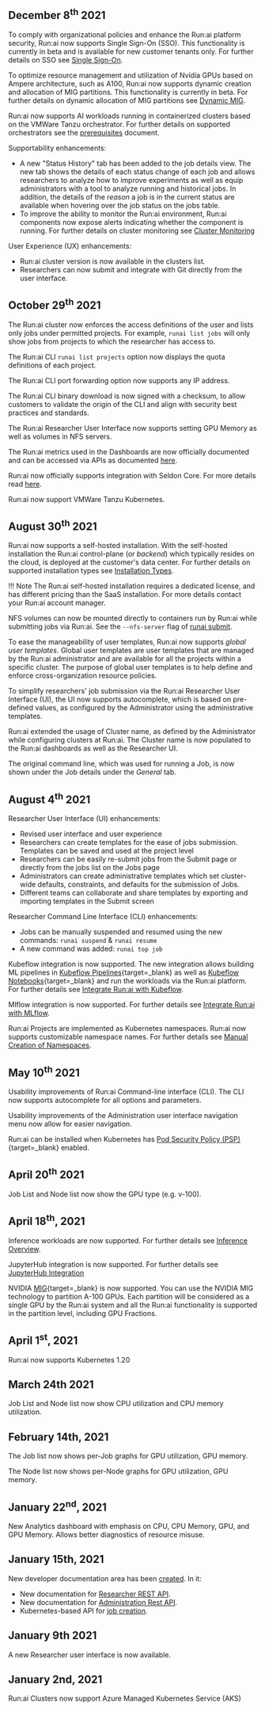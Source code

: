 ## December 8<sup>th</sup> 2021

To comply with organizational policies and enhance the Run:ai platform security, Run:ai now supports Single Sign-On (SSO). This functionality is currently in beta and is available for new customer tenants only. For further details on SSO see [Single Sign-On](../admin/runai-setup/authentication/sso.md).

To optimize resource management and utilization of Nvidia GPUs based on Ampere architecture, such as A100, Run:ai now supports dynamic creation and allocation of MIG partitions. This functionality is currently in beta. For further details on dynamic allocation of MIG partitions see [Dynamic MIG](../../Researcher/scheduling/fractions/#dynamic-mig).

Run:ai now supports AI workloads running in containerized clusters based on the VMWare Tanzu orchestrator. For further details on supported orchestrators see the [prerequisites](../admin/runai-setup/cluster-setup/cluster-prerequisites.md) document.

Supportability enhancements:

* A new "Status History" tab has been added to the job details view. The new tab shows the details of each status change of each job and allows researchers to analyze how to improve experiments as well as equip administrators with a tool to analyze running and historical jobs. In addition, the details of the _reason_ a job is in the current status are available when hovering over the job status on the jobs table.
* To improve the ability to monitor the Run:ai environment, Run:ai components now expose alerts indicating whether the component is running. For further details on cluster monitoring see [Cluster Monitoring](../admin/runai-setup/maintenance/monitoring.md)

User Experience (UX) enhancements:

* Run:ai cluster version is now available in the clusters list.
* Researchers can now submit and integrate with Git directly from the user interface.

## October 29<sup>th</sup> 2021

The Run:ai cluster now enforces the access definitions of the user and lists only jobs under permitted projects. For example, `runai list jobs`  will only show jobs from projects to which the researcher has access to.

The Run:ai CLI `runai list projects` option now displays the quota definitions of each project.

The Run:ai CLI port forwarding option now supports any IP address.

The Run:ai CLI binary download is now signed with a checksum, to allow customers to validate the origin of the CLI and align with security best practices and standards.

The Run:ai Researcher User Interface now supports setting GPU Memory as well as volumes in NFS servers.

The Run:ai metrics used in the Dashboards are now officially documented and can be accessed via APIs as documented [here](../developer/metrics/metrics.md).

Run:ai now officially supports integration with Seldon Core. For more details read [here](../admin/integration/seldon.md).

Run:ai now support VMWare Tanzu Kubernetes.

## August 30<sup>th</sup> 2021

Run:ai now supports a self-hosted installation. With the self-hosted installation the Run:ai control-plane (or _backend_) which typically resides on the cloud, is deployed at the customer's data center. For further details on  supported installation types see [Installation Types](../admin/runai-setup/installation-types.md).

!!! Note
    The Run:ai self-hosted installation requires a dedicated license, and has different pricing than the SaaS installation. For more details contact your Run:ai account manager.

NFS volumes can now be mounted directly to containers run by Run:ai while submitting jobs via Run:ai. See the `--nfs-server` flag of [runai submit](../Researcher/cli-reference/runai-submit.md).

To ease the manageability of user templates, Run:ai now supports _global user templates_. Global user templates are user templates that are managed by the Run:ai administrator and are available for all the projects within a specific cluster. The purpose of global user templates is to help define and enforce cross-organization resource policies.

To simplify researchers' job submission via the Run:ai Researcher User Interface (UI), the UI now supports autocomplete, which is based on pre-defined values, as configured by the Administrator using the administrative templates.

Run:ai extended the usage of Cluster name, as defined by the Administrator while configuring clusters at Run:ai. The Cluster name is now populated to the Run:ai dashboards as well as the Researcher UI.

The original command line, which was used for running a Job, is now shown under the Job details under the _General_ tab.
## August 4<sup>th</sup> 2021

Researcher User Interface (UI) enhancements:

* Revised user interface and user experience
* Researchers can create templates for the ease of jobs submission. Templates can be saved and used at the project level
* Researchers can be easily re-submit jobs from the Submit page or directly from the jobs list on the Jobs page
* Administrators can create administrative templates which set cluster-wide defaults, constraints, and defaults for the submission of Jobs. 
* Different teams can collaborate and share templates by exporting and importing templates in the Submit screen

Researcher Command Line Interface (CLI) enhancements:

* Jobs can be manually suspended and resumed using the new commands: `runai suspend` & `runai resume`
* A new command was added: `runai top job`

Kubeflow integration is now supported. The new integration allows building ML pipelines in [Kubeflow Pipelines](https://www.kubeflow.org/docs/components/pipelines/){target=_blank} as well as [Kubeflow Notebooks](https://www.kubeflow.org/docs/components/notebooks/){target=_blank} and run the workloads via the Run:ai platform. For further details see [Integrate Run:ai with Kubeflow](../admin/integration/kubeflow.md).

Mlflow integration is now supported. For further details see [Integrate Run:ai with MLflow](../admin/integration/mlflow.md).

Run:ai Projects are implemented as Kubernetes namespaces. Run:ai now supports customizable namespace names. For further details see [Manual Creation of Namespaces](../admin/runai-setup/cluster-setup/customize-cluster-install.md).


## May 10<sup>th</sup> 2021
 
Usability improvements of Run:ai Command-line interface (CLI). The CLI now supports autocomplete for all options and parameters.
 
Usability improvements of the Administration user interface navigation menu now allow for easier navigation.
 
Run:ai can be installed  when Kubernetes has [Pod Security Policy (PSP)](https://kubernetes.io/docs/concepts/policy/pod-security-policy/){target=_blank} enabled.


## April 20<sup>th</sup> 2021

Job List and Node list now show the GPU type (e.g. v-100).


## April 18<sup>th</sup>, 2021

Inference workloads are now supported. For further details see [Inference Overview](../developer/inference/overview.md).

JupyterHub integration is now supported. For further details see [JupyterHub Integration](../admin/integration/jupyterhub.md)


NVIDIA [MIG](https://www.nvidia.com/en-us/technologies/multi-instance-gpu/){target=_blank} is now supported. You can use the NVIDIA MIG technology to partition A-100 GPUs. Each partition will be considered as a single GPU by the Run:ai system and all the Run:ai functionality is supported in the partition level, including GPU Fractions.



## April 1<sup>st</sup>, 2021

Run:ai now supports Kubernetes 1.20

## March 24th 2021

Job List and Node list now show CPU utilization and CPU memory utilization.

## February 14th, 2021

The Job list now shows per-Job graphs for GPU utilization, GPU memory. 

The Node list now shows per-Node graphs for GPU utilization, GPU memory. 


## January 22<sup>nd</sup>, 2021

New Analytics dashboard with emphasis on CPU, CPU Memory, GPU, and GPU Memory. Allows better diagnostics of resource misuse. 

## January 15th, 2021

New developer documentation area has been [created](../developer/overview-developer.md). In it:

* New documentation for [Researcher REST API](../developer/researcher-rest-api/overview.md).
* New documentation for [Administration Rest API](../developer/admin-rest-api/overview.md).
* Kubernetes-based API for [job creation](../developer/k8s-api/launch-job-via-kubernetes-api.md).

## January 9th 2021

A new Researcher user interface is now available.

## January 2nd, 2021

Run:ai Clusters now support Azure Managed Kubernetes Service (AKS)

